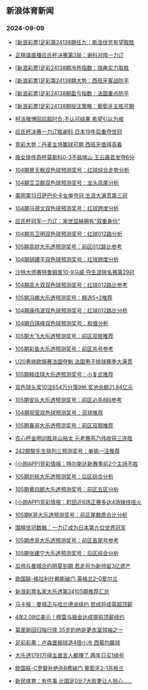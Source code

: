 ## 新浪体育新闻 
### 2024-09-09

+ [[新浪彩票]足彩第24138期任九：斯洛伐克有望取胜](https://sports.sina.com.cn/l/2024-09-08/doc-incnkyes3635605.shtml)

+ [正棋谱直播应氏杯决赛第3局：谢科对阵一力辽](https://sports.sina.com.cn/go/2024-09-08/doc-incnmenn6814698.shtml)

+ [[新浪彩票]足彩24138期冷热指数：瑞典实力取胜](https://sports.sina.com.cn/l/2024-09-08/doc-incnkyev9884851.shtml)

+ [[新浪彩票]足彩第24138期大势：西班牙客战防平](https://sports.sina.com.cn/l/2024-09-08/doc-incnkyeu3106633.shtml)

+ [[新浪彩票]足彩24138期盈亏指数：法国重点防平](https://sports.sina.com.cn/l/2024-09-08/doc-incnkyev9884364.shtml)

+ [[新浪彩票]足彩24138期投注策略：葡萄牙主胜可期](https://sports.sina.com.cn/l/2024-09-08/doc-incnkyeq6881838.shtml)

+ [柯洁微博回应超时负:不认可结果 希望引以为戒](https://sports.sina.com.cn/go/2024-09-08/doc-incnmens3013020.shtml)

+ [应氏杯决赛一力辽胜谢科 日本19年后重夺世冠](https://sports.sina.com.cn/go/2024-09-08/doc-incnmran2841161.shtml)

+ [竞彩大势：丹麦主场赢球可期 西班牙值得高看](https://sports.sina.com.cn/l/2024-09-08/doc-incnkyev9885140.shtml)

+ [俄女排传奇杯莫斯科0-3不敌喀山 王云蕗首发夺6分](https://sports.sina.com.cn/others/volleyball/2024-09-08/doc-incnkyeq6887594.shtml)

+ [104期景天枫双色球预测奖号：红球综合走势分析](https://sports.sina.com.cn/l/2024-09-08/doc-incnmrap9614990.shtml)

+ [104期艾卫群双色球预测奖号：龙头凤尾分析](https://sports.sina.com.cn/l/2024-09-08/doc-incnmrah6693577.shtml)

+ [美网第13日萨巴伦卡女单夺冠 生涯大满贯第三冠](https://sports.sina.com.cn/tennis/wta/2024-09-08/doc-incnmens3029865.shtml)

+ [104期马德文双色球预测奖号：红球跨度分析](https://sports.sina.com.cn/l/2024-09-08/doc-incnmrak3452085.shtml)

+ [应氏杯冠军一力辽：家世显赫拥有“双重身份”](https://sports.sina.com.cn/go/2024-09-08/doc-incnnfyf9323482.shtml)

+ [104期苏卫明双色球预测奖号：红球012路分析](https://sports.sina.com.cn/l/2024-09-08/doc-incnmran2837998.shtml)

+ [105期高财大乐透预测奖号：前区012路比参考](https://sports.sina.com.cn/l/2024-09-08/doc-incnmran2855063.shtml)

+ [104期胡建平双色球预测奖号：红球跨度分析](https://sports.sina.com.cn/l/2024-09-08/doc-incnmran2838607.shtml)

+ [沙特大师赛特鲁姆普10-9马威 夺生涯排名赛第29冠](https://sports.sina.com.cn/others/snooker/2024-09-08/doc-incnkyes3666736.shtml)

+ [104期高大双双色球预测奖号：红球012路比参考](https://sports.sina.com.cn/l/2024-09-08/doc-incnmrak3445931.shtml)

+ [105期冯娜大乐透预测奖号：精选5+2推荐](https://sports.sina.com.cn/l/2024-09-08/doc-incnmran2852799.shtml)

+ [104期康伟波双色球预测奖号：红球012路比分析](https://sports.sina.com.cn/l/2024-09-08/doc-incnmrak3451856.shtml)

+ [104期白琪峰双色球预测奖号：和值分析](https://sports.sina.com.cn/l/2024-09-08/doc-incnmrah6693324.shtml)

+ [105期大飞大乐透预测奖号：前区双胆推荐](https://sports.sina.com.cn/l/2024-09-08/doc-incnmrak3475722.shtml)

+ [105期彩鱼大乐透预测奖号：前区杀号参考](https://sports.sina.com.cn/l/2024-09-08/doc-incnmrap9630908.shtml)

+ [U20男排欧锦赛法国夺魁 法国男子排球赛季大满贯](https://sports.sina.com.cn/others/volleyball/2024-09-08/doc-incnkyeq6909804.shtml)

+ [105期韩佳琪大乐透预测奖号：小复式推荐](https://sports.sina.com.cn/l/2024-09-08/doc-incnmrak3469429.shtml)

+ [双色球头奖10注654万分落9地 奖池余额21.84亿元](https://sports.sina.com.cn/l/2024-09-08/doc-incnnfyf9324641.shtml)

+ [105期安队大乐透预测奖号：前区必杀8码参考](https://sports.sina.com.cn/l/2024-09-08/doc-incnmrap9630603.shtml)

+ [104期郑莹双色球预测奖号：蓝球推荐](https://sports.sina.com.cn/l/2024-09-08/doc-incnmrak3446676.shtml)

+ [105期春哥大乐透预测奖号：前区双胆推荐](https://sports.sina.com.cn/l/2024-09-08/doc-incnmrah6720726.shtml)

+ [农心杯金明训胜井山裕太 元老赛芮乃伟收获三连胜](https://sports.sina.com.cn/go/2024-09-08/doc-incnmvkm9531003.shtml)

+ [242期黎先生排列三预测奖号：单挑一注推荐](https://sports.sina.com.cn/l/2024-09-08/doc-incnmran2829038.shtml)

+ [[小炮APP]竞彩情报：特尔斯达新赛季前2个主场不胜](https://sports.sina.com.cn/l/2024-09-08/doc-incnmenq3560171.shtml)

+ [105期刘栋大乐透预测奖号：后区综合分析](https://sports.sina.com.cn/l/2024-09-08/doc-incnmrak3470682.shtml)

+ [105期黄四郎大乐透预测奖号：前区五区分析](https://sports.sina.com.cn/l/2024-09-08/doc-incnmran2856023.shtml)

+ [[小炮APP]竞彩情报：町田近6场正赛多达4场锋线哑火](https://sports.sina.com.cn/l/2024-09-08/doc-incnmens3007812.shtml)

+ [105期K哥大乐透预测奖号：前区尾数质合比分析](https://sports.sina.com.cn/l/2024-09-08/doc-incnmran2853337.shtml)

+ [围棋世冠数据：一力辽成为日本第九位世界冠军](https://sports.sina.com.cn/go/2024-09-08/doc-incnmzse3293252.shtml)

+ [105期虎哥大乐透预测奖号：前区首尾号参考](https://sports.sina.com.cn/l/2024-09-08/doc-incnmrah6723400.shtml)

+ [105期张建宁大乐透预测奖号：后区综合分析](https://sports.sina.com.cn/l/2024-09-08/doc-incnmrak3473916.shtml)

+ [瓜帅与曼城合约明夏到期 若走将为新帅留3亿遗产](https://sports.sina.com.cn/g/pl/2024-09-08/doc-incnmrak3427459.shtml)

+ [欧国联-格拉利什赖斯破门 英格兰2-0爱尔兰](https://sports.sina.com.cn/g/pl/2024-09-08/doc-incnkyev9892296.shtml)

+ [新浪彩票名家大乐透第24105期推荐汇总](https://sports.sina.com.cn/l/2024-09-08/doc-incnmrap9628889.shtml)

+ [马卡报：曼城正与哈兰德谈续约 若成将成英超顶薪](https://sports.sina.com.cn/g/pl/2024-09-08/doc-incnmrah6677574.shtml)

+ [4年2.08亿美元！穆雷与掘金达成提前顶薪续约](https://sports.sina.com.cn/basketball/nba/2024-09-08/doc-incnmkun3492868.shtml)

+ [莫里斯回归独行侠 35岁的他是更衣室领袖之一](https://sports.sina.com.cn/basketball/nba/2024-09-08/doc-incnmkuk6752193.shtml)

+ [足彩彩果：卢森堡输球造4倍小冷 西葡均赢球](https://sports.sina.com.cn/l/2024-09-09/doc-incnpccv8948464.shtml)

+ [大乐透1791万得主直言人都懵了 两年只买1组号](https://sports.sina.com.cn/l/2024-09-09/doc-incnpccu2167762.shtml)

+ [欧国联-C罗替补绝杀B费破门 葡萄牙2-1苏格兰](https://sports.sina.com.cn/g/pl/2024-09-09/doc-incnpims2061847.shtml)

+ [新民体育：有件事 比国足0比7大败更让人担心……](https://sports.sina.com.cn/china/2024-09-09/doc-incnpptr8768872.shtml)

